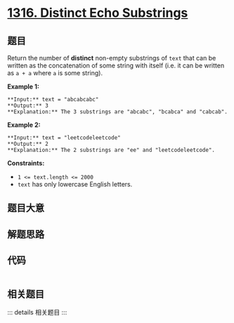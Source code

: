 # [1316. Distinct Echo Substrings](https://leetcode.com/problems/distinct-echo-substrings)

## 题目

Return the number of **distinct** non-empty substrings of `text` that can be
written as the concatenation of some string with itself (i.e. it can be
written as `a + a` where `a` is some string).



**Example 1:**

    
    
    **Input:** text = "abcabcabc"
    **Output:** 3
    **Explanation:** The 3 substrings are "abcabc", "bcabca" and "cabcab".
    

**Example 2:**

    
    
    **Input:** text = "leetcodeleetcode"
    **Output:** 2
    **Explanation:** The 2 substrings are "ee" and "leetcodeleetcode".
    



**Constraints:**

  * `1 <= text.length <= 2000`
  * `text` has only lowercase English letters.


## 题目大意

## 解题思路

## 代码

```javascript

```

## 相关题目

::: details 相关题目
:::
